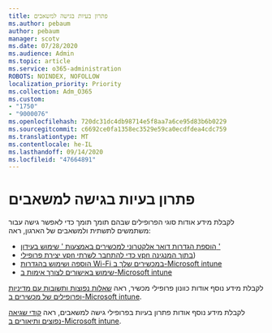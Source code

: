```yaml
---
title: פתרון בעיות בגישה למשאבים
ms.author: pebaum
author: pebaum
manager: scotv
ms.date: 07/28/2020
ms.audience: Admin
ms.topic: article
ms.service: o365-administration
ROBOTS: NOINDEX, NOFOLLOW
localization_priority: Priority
ms.collection: Adm_O365
ms.custom:
- "1750"
- "9000076"
ms.openlocfilehash: 720dc31dc4db98714e5f8aa7a6ce95d83b6b0229
ms.sourcegitcommit: c6692ce0fa1358ec3529e59ca0ecdfdea4cdc759
ms.translationtype: MT
ms.contentlocale: he-IL
ms.lasthandoff: 09/14/2020
ms.locfileid: "47664891"
---
```

# <a name="troubleshoot-resource-access-issues"></a>פתרון בעיות בגישה למשאבים

לקבלת מידע אודות סוגי הפרופילים שבהם תומך תומך כדי לאפשר גישה עבור משתמשים לתשתית ולמשאבים של הארגון, ראה:

- [הוספת הגדרות דואר אלקטרוני למכשירים באמצעות ' שימוש בעידון '](https://docs.microsoft.com/intune/email-settings-configure)
- [יצירת פרופילי vpn כדי להתחבר לשרתי vpn בתוך המנגינה](https://docs.microsoft.com/intune/vpn-settings-configure))
- [הוספה ושימוש בהגדרות Wi-Fi במכשירים שלך ב-Microsoft intune](https://docs.microsoft.com/intune/wi-fi-settings-configure)
- [שימוש באישורים לצורך אימות ב-Microsoft intune](https://docs.microsoft.com/intune/certificates-configure)

לקבלת מידע נוסף אודות כוונון פרופילי מכשיר, ראה [שאלות נפוצות ותשובות עם מדיניות ופרופילים של מכשירים ב-Microsoft intune](https://docs.microsoft.com/intune/device-profile-troubleshoot).

לקבלת מידע נוסף אודות פתרון בעיות בפרופילי גישה למשאבים, ראה [קודי שגיאה נפוצים ותיאורים ב-Microsoft intune](https://docs.microsoft.com/intune/troubleshoot-company-resource-access-problems).